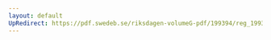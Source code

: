```yaml
---
layout: default
UpRedirect: https://pdf.swedeb.se/riksdagen-volumeG-pdf/199394/reg_199394/reg_199394_0513.pdf
---
```

